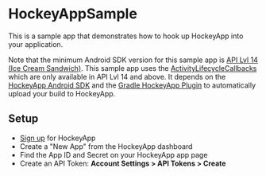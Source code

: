# HockeyAppSample
This is a sample app that demonstrates how to hook up HockeyApp into your application.

Note that the minimum Android SDK version for this sample app is [API Lvl 14 (Ice Cream Sandwich)](https://source.android.com/source/build-numbers.html).
This sample app uses the [ActivityLifecycleCallbacks](http://developer.android.com/reference/android/app/Application.ActivityLifecycleCallbacks.html) which are only available in API Lvl 14 and above. It depends on the [HockeyApp Android SDK](https://github.com/bitstadium/HockeySDK-Android) and the [Gradle HockeyApp Plugin](https://github.com/x2on/gradle-hockeyapp-plugin) to automatically upload your build to HockeyApp.


## Setup
* [Sign up](https://rink.hockeyapp.net/users/sign_up) for HockeyApp
* Create a "New App" from the HockeyApp dashboard
* Find the App ID and Secret on your HockeyApp app page 
* Create an API Token:  **Account Settings > API Tokens > Create**
